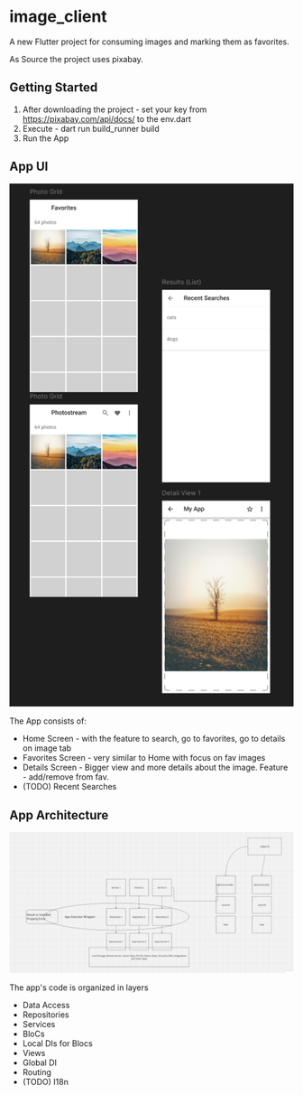 # image_client

A new Flutter project for consuming images and marking them as favorites.

As Source the project uses pixabay.

## Getting Started

1. After downloading the project - set your key from https://pixabay.com/api/docs/ to the env.dart
2. Execute - dart run build_runner build
3. Run the App

## App UI

![App UI](app_ui.png)

The App consists of:

- Home Screen - with the feature to search, go to favorites, go to details on image tab
- Favorites Screen - very similar to Home with focus on fav images
- Details Screen - Bigger view and more details about the image. Feature - add/remove from fav.
- (TODO) Recent Searches

## App Architecture

![App Architecture](architecture.png)

The app's code is organized in layers 

- Data Access
- Repositories
- Services
- BloCs
- Local DIs for Blocs
- Views
- Global DI
- Routing
- (TODO) I18n